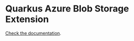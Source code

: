# Quarkus Azure Blob Storage Extension

[Check the documentation](https://docs.quarkiverse.io/quarkus-azure-services/dev/quarkus-azure-storage-blob.html).
